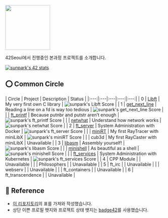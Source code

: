 <img src="https://upload.wikimedia.org/wikipedia/commons/8/8d/42_Logo.svg" width="142"> 

42Seoul에서 진행중인 본과정 프로젝트를 소개합니다.

[![sunpark's 42 stats](https://badge42.herokuapp.com/api/stats/sunpark)](https://profile.intra.42.fr/users/sunpark)

## ⭕️ Common Circle
| Circle | Project | Description | Status |
|:---:|:---|:---|:---:|:---:|
| 0 | [Libft](https://github.com/cos18/Libft) | My very first own C library | ![sunpark's Libft Score](https://badge42.herokuapp.com/api/project/sunpark/Libft) |
| 1 | [get_next_line](https://github.com/cos18/get_next_line) | Reading a line on a fd is way too tedious | ![sunpark's get_next_line Score](https://badge42.herokuapp.com/api/project/sunpark/get_next_line) |
|   | [ft_printf](https://github.com/cos18/ft_printf) | Because putnbr and putstr aren’t enough | ![sunpark's ft_printf Score](https://badge42.herokuapp.com/api/project/sunpark/ft_printf) |
|   | [netwhat](netwhat.md) | Understand how network works | ![sunpark's netwhat Score](https://badge42.herokuapp.com/api/project/sunpark/netwhat) |
| 2 | [ft_server](https://github.com/cos18/ft_server) | System Administration with Docker | ![sunpark's ft_server Score](https://badge42.herokuapp.com/api/project/sunpark/ft_server) |
|   | [miniRT](https://github.com/cos18/miniRT) | My ﬁrst RayTracer with miniLibX | ![sunpark's miniRT Score](https://badge42.herokuapp.com/api/project/sunpark/miniRT) |
|   | cub3d | My ﬁrst RayCaster with miniLibX | Unavailable |
| 3 | [libasm](https://github.com/cos18/libasm) | Assembly yourself! | ![sunpark's libasm Score](https://badge42.herokuapp.com/api/project/sunpark/libasm) |
|   | [minishell](https://github.com/cos18/minishell) | As beautiful as a shell | ![sunpark's minishell Score](https://badge42.herokuapp.com/api/project/sunpark/minishell) |
|   | [ft_services](https://github.com/cos18/ft_services) | System Administration with Kubernetes | ![sunpark's ft_services Score](https://badge42.herokuapp.com/api/project/sunpark/ft_services) |
| 4 | CPP Module |  | Unavailable |
|   | Philosophers |  | Unavailable |
| 5 | ft_irc |  | Unavailable |
|   | webserv |  | Unavailable |
|   | ft_containers |  | Unavailable |
| 6 | ft_transcendence |  | Unavailable |

## 📒 Reference
- [이 리포지토리](https://github.com/365kim/42_cursus)의 표를 가져와 작성했습니다.
- 상단 이쁜 프로필 뱃지와 프로젝트 상태 뱃지는 [badge42](https://github.com/JaeSeoKim/badge42)를 사용했습니다.

